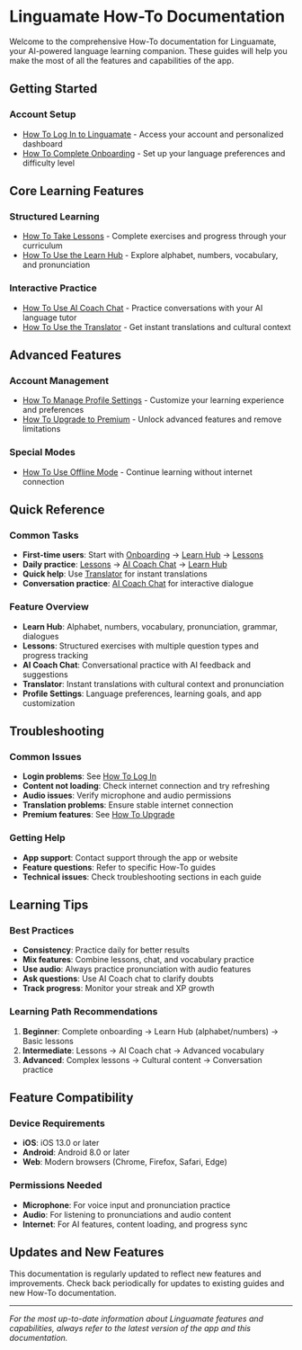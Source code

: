 # Linguamate How-To Documentation

Welcome to the comprehensive How-To documentation for Linguamate, your AI-powered language learning companion. These guides will help you make the most of all the features and capabilities of the app.

## Getting Started

### Account Setup
- [How To Log In to Linguamate](how-to-login.md) - Access your account and personalized dashboard
- [How To Complete Onboarding](how-to-onboarding.md) - Set up your language preferences and difficulty level

## Core Learning Features

### Structured Learning
- [How To Take Lessons](how-to-lessons.md) - Complete exercises and progress through your curriculum
- [How To Use the Learn Hub](how-to-learn-hub.md) - Explore alphabet, numbers, vocabulary, and pronunciation

### Interactive Practice
- [How To Use AI Coach Chat](how-to-chat-coach.md) - Practice conversations with your AI language tutor
- [How To Use the Translator](how-to-translator.md) - Get instant translations and cultural context

## Advanced Features

### Account Management
- [How To Manage Profile Settings](how-to-profile-settings.md) - Customize your learning experience and preferences
- [How To Upgrade to Premium](how-to-premium-upgrade.md) - Unlock advanced features and remove limitations

### Special Modes
- [How To Use Offline Mode](how-to-offline-mode.md) - Continue learning without internet connection

## Quick Reference

### Common Tasks
- **First-time users**: Start with [Onboarding](how-to-onboarding.md) → [Learn Hub](how-to-learn-hub.md) → [Lessons](how-to-lessons.md)
- **Daily practice**: [Lessons](how-to-lessons.md) → [AI Coach Chat](how-to-chat-coach.md) → [Learn Hub](how-to-learn-hub.md)
- **Quick help**: Use [Translator](how-to-translator.md) for instant translations
- **Conversation practice**: [AI Coach Chat](how-to-chat-coach.md) for interactive dialogue

### Feature Overview
- **Learn Hub**: Alphabet, numbers, vocabulary, pronunciation, grammar, dialogues
- **Lessons**: Structured exercises with multiple question types and progress tracking
- **AI Coach Chat**: Conversational practice with AI feedback and suggestions
- **Translator**: Instant translations with cultural context and pronunciation
- **Profile Settings**: Language preferences, learning goals, and app customization

## Troubleshooting

### Common Issues
- **Login problems**: See [How To Log In](how-to-login.md#troubleshooting)
- **Content not loading**: Check internet connection and try refreshing
- **Audio issues**: Verify microphone and audio permissions
- **Translation problems**: Ensure stable internet connection
- **Premium features**: See [How To Upgrade](how-to-premium-upgrade.md)

### Getting Help
- **App support**: Contact support through the app or website
- **Feature questions**: Refer to specific How-To guides
- **Technical issues**: Check troubleshooting sections in each guide

## Learning Tips

### Best Practices
- **Consistency**: Practice daily for better results
- **Mix features**: Combine lessons, chat, and vocabulary practice
- **Use audio**: Always practice pronunciation with audio features
- **Ask questions**: Use AI Coach chat to clarify doubts
- **Track progress**: Monitor your streak and XP growth

### Learning Path Recommendations
1. **Beginner**: Complete onboarding → Learn Hub (alphabet/numbers) → Basic lessons
2. **Intermediate**: Lessons → AI Coach chat → Advanced vocabulary
3. **Advanced**: Complex lessons → Cultural content → Conversation practice

## Feature Compatibility

### Device Requirements
- **iOS**: iOS 13.0 or later
- **Android**: Android 8.0 or later
- **Web**: Modern browsers (Chrome, Firefox, Safari, Edge)

### Permissions Needed
- **Microphone**: For voice input and pronunciation practice
- **Audio**: For listening to pronunciations and audio content
- **Internet**: For AI features, content loading, and progress sync

## Updates and New Features

This documentation is regularly updated to reflect new features and improvements. Check back periodically for updates to existing guides and new How-To documentation.

---

*For the most up-to-date information about Linguamate features and capabilities, always refer to the latest version of the app and this documentation.*